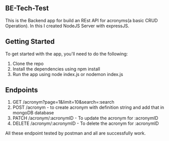 ## BE-Tech-Test
This is the Backend app for build an REst API for acronyms(a basic CRUD Operation). In this I created NodeJS Server with expressJS.

## Getting Started 
To get started with the app, you'll need to do the following: 
1. Clone the repo 
2. Install the dependencies using npm install 
3. Run the app using node index.js or nodemon index.js

## Endpoints

1. GET /acronym?page=1&limit=10&search=:search
2. POST /acronym - to create acronym with definition string and add that in mongoDB database
3. PATCH /acronym/:acronymID - To update the acronym for :acronymID
4. DELETE /acronym/:acronymID - To delete the acronym for :acronymID

All these endpoint tested by postman and all are successfully work.
